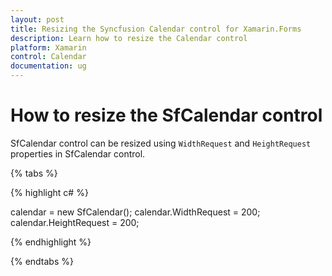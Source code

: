 ```yaml
---
layout: post
title: Resizing the Syncfusion Calendar control for Xamarin.Forms
description: Learn how to resize the Calendar control
platform: Xamarin
control: Calendar
documentation: ug
---
```


# How to resize the SfCalendar control

SfCalendar control can be resized using `WidthRequest` and `HeightRequest` properties in SfCalendar control.


{% tabs %}

{% highlight c# %}

calendar = new SfCalendar();
calendar.WidthRequest = 200;
calendar.HeightRequest = 200;
	
{% endhighlight %}

{% endtabs %}